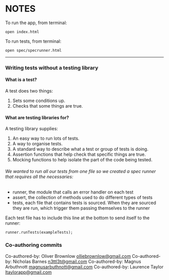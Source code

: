# NOTES

To run the app, from terminal:
```
open index.html
```

To run tests, from terminal:
```
open spec/specrunner.html
```

---

### Writing tests without a testing library


#### What is a test?

A test does two things:

1. Sets some conditions up.
2. Checks that some things are true.

#### What are testing libraries for?

A testing library supplies:

1. An easy way to run lots of tests.
1. A way to organise tests.
1. A standard way to describe what a test or group of tests is doing.
1. Assertion functions that help check that specific things are true.
1. Mocking functions to help isolate the part of the code being tested.

###### We wanted to run all our tests from one file so we created a spec runner that requires all the necessaries:
- runner, the module that calls an error handler on each test
- assert, the collection of methods used to do different types of tests
- tests, each file that contains tests is sourced. When they are sourced they are run, which trigger them passing themselves to the runner

Each test file has to include this line at the bottom to send itself to the runner:
```
runner.runTests(exampleTests);
```

### Co-authoring commits

Co-authored-by: Oliver Brownlow <olliebrownlow@gmail.com>
Co-authored-by: Nicholas Barnes <n3ttl3t@gmail.com>
Co-authored-by: Magnus Arbuthnott <magnusarbuthnott@gmail.com>
Co-authored-by: Laurence Taylor <ltaylorapp@gmail.com>
